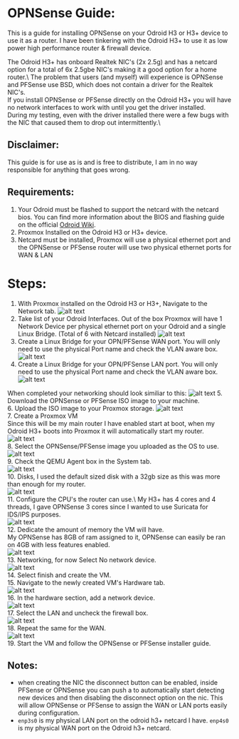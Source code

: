 # OPNSense Guide: 
This is a guide for installing OPNSense on your Odroid H3 or H3+ device to use it as a router. 
I have been tinkering with the Odroid H3+ to use it as low power high performance router & firewall device. 

The Odroid H3+ has onboard Realtek NIC's (2x 2.5g) and has a netcard option for a total of 6x 2.5gbe NIC's making it a good option for a home router.\ 
The problem that users (and myself) will experience is OPNSense and PFSense use BSD, which does not contain a driver for the Realtek NIC's.\
If you install OPNSense or PFSense directly on the Odroid H3+ you will have no network interfaces to work with until you get the driver installed.\
During my testing, even with the driver installed there were a few bugs with the NIC that caused them to drop out intermittently.\

## Disclaimer:
This guide is for use as is and is free to distribute, I am in no way responsible for anything that goes wrong.

## Requirements: 
1. Your Odroid must be flashed to support the netcard with the netcard bios. 
You can find more information about the BIOS and flashing guide on the official [Odroid Wiki](https://wiki.odroid.com/odroid-h3/hardware/h3_bios_update). 
2. Proxmox Installed on the Odroid H3 or H3+ device.
3. Netcard must be installed, Proxmox will use a physical ethernet port and the OPNSense or PFSense router will use two physical ethernet ports for WAN & LAN

# Steps: 
1. With Proxmox installed on the Odroid H3 or H3+, Navigate to the Network tab. 
![alt text](/Images/Odroid-H3+/OPNSense-Screenshots/Proxmox-Networking.png)
2. Take list of your Odroid Interfaces. 
Out of the box Proxmox will have 1 Network Device per physical ethernet port on your Odroid and a single Linux Bridge. (Total of 6 with Netcard installed)
![alt text](/Images/Odroid-H3+/OPNSense-Screenshots/default%20proxmox.png)
3. Create a Linux Bridge for your OPN/PFSense WAN port. 
You will only need to use the physical Port name and check the VLAN aware box. 
![alt text](/Images/Odroid-H3+/OPNSense-Screenshots/WAN%20Linux%20Bridge.png)
4. Create a Linux Bridge for your OPN/PFSense LAN port. 
You will only need to use the physical Port name and check the VLAN aware box.
![alt text](/Images/Odroid-H3+/OPNSense-Screenshots/LAN%20Linux%20Bridge.png)

When completed your networking should look similiar to this: 
![alt text](/Images/Odroid-H3+/OPNSense-Screenshots/Reference%20networking%20setup.png)
5. Download the OPNSense or PFSense ISO image to your machine.   
6. Upload the ISO image to your Proxmox storage.
![alt text](/Images/Odroid-H3+/OPNSense-Screenshots/proxmox%20upload%20iso.png)\
7. Create a Proxmox VM\
Since this will be my main router I have enabled start at boot, when my Odroid H3+ boots into Proxmox it will automatically start my router. 
![alt text](/Images/Odroid-H3+/OPNSense-Screenshots/Proxmox%20Create%20a%20VM%201.png)\
8. Select the OPNSense/PFSense image you uploaded as the OS to use.\
![alt text](/Images/Odroid-H3+/OPNSense-Screenshots/Proxmox%20Create%20a%20VM%202.png)\
9. Check the QEMU Agent box in the System tab.\
![alt text](/Images/Odroid-H3+/OPNSense-Screenshots/Proxmox%20Create%20a%20VM%203.png)\
10. Disks, I used the default sized disk with a 32gb size as this was more than enough for my router.\
![alt text](/Images/Odroid-H3+/OPNSense-Screenshots/Proxmox%20Create%20a%20VM%204.png)\
11. Configure the CPU's the router can use.\ 
My H3+ has 4 cores and 4 threads, I gave OPNSense 3 cores since I wanted to use Suricata for IDS/IPS purposes.\
![alt text](/Images/Odroid-H3+/OPNSense-Screenshots/Proxmox%20Create%20a%20VM%205.png)\
12. Dedicate the amount of memory the VM will have.\
My OPNSense has 8GB of ram assigned to it, OPNSense can easily be ran on 4GB with less features enabled.\
![alt text](/Images/Odroid-H3+/OPNSense-Screenshots/Proxmox%20Create%20a%20VM%206.png)\
13. Networking, for now Select No network device.\
![alt text](/Images/Odroid-H3+/OPNSense-Screenshots/Proxmox%20Create%20a%20VM%207.png)\
14. Select finish and create the VM.\
15. Navigate to the newly created VM's Hardware tab.\
![alt text](/Images/Odroid-H3+/OPNSense-Screenshots/proxmox%20vm%20hardware.png)\
16. In the hardware section, add a network device.\
![alt text](/Images/Odroid-H3+/OPNSense-Screenshots/add%20network%20device.png)\
17. Select the LAN and uncheck the firewall box.\
![alt text](/Images/Odroid-H3+/OPNSense-Screenshots/proxmox%20LAN%20nic.png)\
18. Repeat the same for the WAN.\
![alt text](/Images/Odroid-H3+/OPNSense-Screenshots/proxmox%20WAN%20nic.png)\
19. Start the VM and follow the OPNSense or PFSense installer guide. 

## Notes: 
- when creating the NIC the disconnect button can be enabled, inside PFSense or OPNSense you can push a to automatically start detecting new devices and then disabling the disconnect option on the nic. This will allow OPNSense or PFSense to assign the WAN or LAN ports easily during configuration. 
- `enp3s0` is my physical LAN port on the odroid h3+ netcard I have. `enp4s0` is my physical WAN port on the Odroid h3+ netcard.
